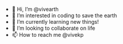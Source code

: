 - 👋 Hi, I’m @vivearth
- 👀 I’m interested in coding to save the earth
- 🌱 I’m currently learning new things!
- 💞️ I’m looking to collaborate on life
- 📫 How to reach me @vivekp

<!---
vivearth/vivearth is a ✨ special ✨ repository because its `README.md` (this file) appears on your GitHub profile.
You can click the Preview link to take a look at your changes.
--->
